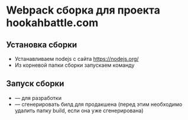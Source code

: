 # Webpack сборка для проекта hookahbattle.com

## Установка сборки

- Устанавливаем nodejs с сайта https://nodejs.org/
- Из корневой папки сборки запускаем команду <npm install>

## Запуск сборки

- <npm run dev> — для разработки
- <npm run build> — сгенерировать билд для продакшена (перед этим необходимо удалить папку build, если она уже сгенерирована)
